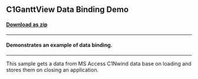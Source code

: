 ## C1GanttView Data Binding Demo
#### [Download as zip](https://grapecity.github.io/DownGit/#/home?url=https://github.com/GrapeCity/ComponentOne-WinForms-Samples/tree/master/NetFramework\GanttView\CS\DataBinding)
____
#### Demonstrates an example of data binding.
____
This sample gets a data from MS Access C1Nwind data base on loading and stores them on closing an application. 
